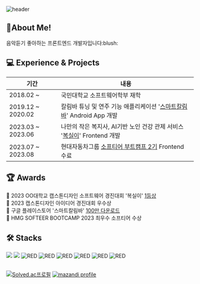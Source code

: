 ![header](https://capsule-render.vercel.app/api?type=Waving&fontColor=00b894&color=81ecec&text=Welcome&animation=fadeIn&height=150&fontSize=60&desc=I'm%20JunYoung%20&descAlignY=75&descAlign=60)
<br/>
<h2> 🌱About Me!  </h2>
음악듣기 좋아하는 프론트엔드 개발자입니다:blush:
 
 </br>
<h2> 💻 Experience & Projects </h2>

| 기간 | 내용 |
| --- | --- |
| 2018.02 ~ | 국민대학교 소프트웨어학부 재학 |
| 2019.12 ~ 2020.02 | 칼림바 튜닝 및 연주 기능 애플리케이션 '<a href="https://github.com/jjun990908/Tuner">스마트칼림바</a>' Android App 개발 |
| 2023.03 ~ 2023.06 | 나만의 작은 복지사, AI기반 노인 건강 관제 서비스 '<a href="https://github.com/jjun990908/capstone-2023-11">복실이</a>' Frontend 개발| |
| 2023.07 ~ 2023.08 | 현대자동차그룹 <a href="https://github.com/softeerbootcamp-2nd">소프티어 부트캠프 2기</a> Frontend 수료|

<h2> 🏆 Awards </h2>
🥇 2023 OO대학교 캡스톤디자인 소프트웨어 경진대회 '복실이' <a href="https://final.capstone.cs.kookmin.ac.kr/">1등상</a> </br>
🥇 2023 캡스톤디자인 아이디어 경진대회 우수상 </br>
🥇 구글 플레이스토어 '스마트칼림바' <a href="https://play.google.com/store/apps/details?id=com.cookandroid.tuner&hl=ko-KR">100만 다운로드</a></br> 
🥇 HMG SOFTEER BOOTCAMP 2023 최우수 소프티어 수상
<h2> 🛠️ Stacks </h2>
<div>
  <img src ="https://img.shields.io/badge/REACT-61DAFB.svg?&style=for-the-badge&logo=React&logoColor=white"/>
  <img src ="https://img.shields.io/badge/TYPESCRIPT-3178C6.svg?&style=for-the-badge&logo=TypeScript&logoColor=white"/>
  <img alt="RED" src ="https://img.shields.io/badge/JAVASCRIPT-F7DF1E.svg?&style=for-the-badge&logo=JavaScript&logoColor=white"/>
  <img alt="RED" src ="https://img.shields.io/badge/HTML5-E34F26.svg?&style=for-the-badge&logo=CSS3&logoColor=white"/>
  <img alt="RED" src ="https://img.shields.io/badge/CSS3-1572B6.svg?&style=for-the-badge&logo=HTML5&logoColor=white"/>
  <img alt="RED" src ="https://img.shields.io/badge/REACT NATIVE-3655FF.svg?&style=for-the-badge&logo=React&logoColor=white"/>
  <img alt="RED" src ="https://img.shields.io/badge/Python-blue.svg?&style=for-the-badge&logo=Python&logoColor=white"/>
  <img alt="RED" src ="https://img.shields.io/badge/JAVA-004027.svg?&style=for-the-badge&logo=Jameson&logoColor=white"/>
</div>
</br>

[![Solved.ac프로필](http://mazassumnida.wtf/api/v2/generate_badge?boj=jjun990908)](https://solved.ac/jjun990908) [![mazandi profile](http://mazandi.herokuapp.com/api?handle=jjun990908)](https://solved.ac/jjun990908)

<!--
[![Hits](https://hits.seeyoufarm.com/api/count/incr/badge.svg?url=https%3A%2F%2Fgithub.com%2Fjjun990908&count_bg=%2379C83D&title_bg=%23555555&icon=angellist.svg&icon_color=%23E7E7E7&title=hits&edge_flat=false)](https://hits.seeyoufarm.com)
<br/></br> </br> 
<!--
[![jjun990908's GitHub stats](https://github-readme-stats.vercel.app/api?username=jjun990908)]()

<!--
[![Top Langs](https://github-readme-stats.vercel.app/api/top-langs/?username=jjun990908&layout=compact)](https://github.com/jjun990908/github-readme-stats)

<!--
**jjun990908/jjun990908** is a ✨ _special_ ✨ repository because its `README.md` (this file) appears on your GitHub profile.

Here are some ideas to get you started:

- 🔭 I’m currently working on ...
- 🌱 I’m currently learning ...
- 👯 I’m looking to collaborate on ...
- 🤔 I’m looking for help with ...
- 💬 Ask me about ...
- 📫 How to reach me: ...
- 😄 Pronouns: ...
- ⚡ Fun fact: ...
-->
